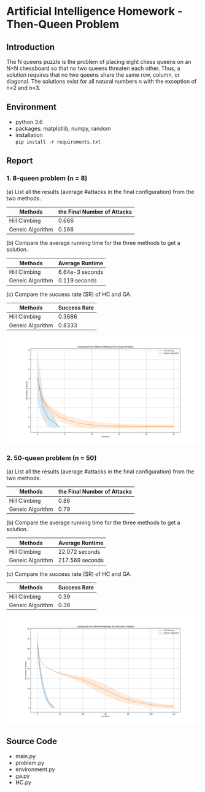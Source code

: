 # Artificial Intelligence Homework - Then-Queen Problem
## Introduction
The N queens puzzle is the problem of placing eight chess queens on an N×N chessboard so that no two queens threaten each other. Thus, a solution requires that no two queens share the same row, column, or diagonal. The solutions exist for all natural numbers n with the exception of n=2 and n=3.

## Environment  
* python 3.6
* packages: matplotlib, numpy, random
* installation  
`pip install -r requirements.txt`

## Report 
### 1. 8-queen problem (n = 8) 

(a) List all the results (average #attacks in the final configuration) from the two methods.  

|Methods         |the Final Number of Attacks|  
|----------------|---------------------------|
|Hill Climbing   |0.666| 
|Geneic Algorithm|0.166| 

(b) Compare the average running time for the three methods to get a solution.  

|Methods         |Average Runtime|  
|----------------|---------------------------|
|Hill Climbing   |6.64e-3 seconds| 
|Geneic Algorithm|0.119 seconds| 

(c) Compare the success rate (SR) of HC and GA.

|Methods         |Success Rate|  
|----------------|---------------------------|
|Hill Climbing   |0.3666| 
|Geneic Algorithm|0.8333| 

![](./result/8-queen.png)
### 2. 50-queen problem (n = 50)

(a) List all the results (average #attacks in the final configuration) from the two methods. 

|Methods         |the Final Number of Attacks|  
|----------------|---------------------------|
|Hill Climbing   |0.86| 
|Geneic Algorithm|0.79| 

(b) Compare the average running time for the three methods to get a solution.  

|Methods         |Average Runtime|  
|----------------|---------------------------|
|Hill Climbing   |22.072 seconds| 
|Geneic Algorithm|217.569 seconds| 

(c) Compare the success rate (SR) of HC and GA.

|Methods         |Success Rate|  
|----------------|---------------------------|
|Hill Climbing   |0.39| 
|Geneic Algorithm|0.38| 

![](./result/50-queen.png)
## Source Code
* main.py
* problem.py
* environment.py
* ga.py
* HC.py
